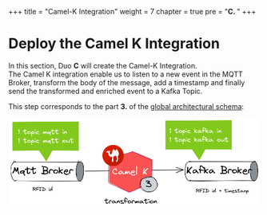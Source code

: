 +++
title = "Camel-K Integration"
weight = 7
chapter = true
pre = "<b>C. </b>"
+++

# Deploy the Camel K Integration

In this section, Duo **C** will create the Camel-K Integration.  
The Camel K integration enable us to listen to a new event in the MQTT Broker, transform the body of the message, add a timestamp and finally send the transformed and enriched event to a Kafka Topic.

This step corresponds to the part **3.** of the [global architectural schema](https://rhte-2023-edge-lab.github.io/use-case/architecture/#data-flow):

![Zoom CamelK](/images/schema-zoom-camelk.png)